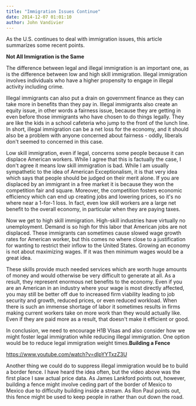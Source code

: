 ```yaml
---
title: "Immigration Issues Continue"
date: 2014-12-07 01:01:10
author: John Vandivier
---
```




As the U.S. continues to deal with immigration issues, this article summarizes some recent points.
<p style=\"text-align: center;\"><strong>Not All Immigration is the Same</strong></p>
<p style=\"text-align: left;\">The difference between legal and illegal immigration is an important one, as is the difference between low and high skill immigration. Illegal immigration involves individuals who have a higher propensity to engage in illegal activity including crime.</p>
<p style=\"text-align: left;\">Illegal immigrants can also put a drain on government finance as they can take more in benefits than they pay in. Illegal immigrants also create an equity issue, in other words a fairness issue, because they are getting in even before those immigrants who have chosen to do things legally. They are like the kids in a school cafeteria who jump to the front of the lunch line. In short, illegal immigration can be a net loss for the economy, and it should also be a problem with anyone concerned about fairness - oddly, liberals don't seemed to concerned in this case.</p>
<p style=\"text-align: left;\">Low skill immigration, even if legal, concerns some people because it can displace American workers. While I agree that this is factually the case, I don't agree it means low skill immigration is bad. While I am usually sympathetic to the idea of American Exceptionalism, it is that very idea which says that people should be judged on their merit alone. If you are displaced by an immigrant in a free market it is because they won the competition fair and square. Moreover, the competition fosters economic efficiency which can end up creating jobs and lowering prices, so it's no where near a 1-for-1 loss. In fact, even low skill workers are a large net benefit to the overall economy, in particular when they are paying taxes.</p>
<p style=\"text-align: left;\">Now we get to high skill immigration. High-skill industries have virtually no unemployment. Demand is so high for this labor that American jobs are not displaced. These immigrants can sometimes cause slowed wage growth rates for American worker, but this comes no where close to a justification for wanting to restrict their inflow to the United States. Growing an economy is not about maximizing wages. If it was then minimum wages would be a great idea.</p>
<p style=\"text-align: left;\">These skills provide much needed services which are worth huge amounts of money and would otherwise be very difficult to generate at all. As a result, they represent enormous net benefits to the economy. Even if you are an American in an industry where your wage is most directly affected, you may still be better off due to increased firm viability leading to job security and growth, reduced prices, or even reduced workload. When there is such an immense shortage of labor it sometimes results in firms making current workers take on more work than they would actually like. Even if they are paid more as a result, that doesn't make it efficient or good.</p>
In conclusion, we need to encourage H1B Visas and also consider how we might foster legal immigration while reducing illegal immigration. One option would be to reduce legal immigration weight times.<strong>Building a Fence</strong>

https://www.youtube.com/watch?v=dIpYYTxzZ3U

Another thing we could do to suppress illegal immigration would be to build a border fence. I have heard the idea often, but the video above was the first place I saw actual price data. As James Lankford points out, however, building a fence might involve ceding part of the border of Mexico to Mexico due to difficulty building inside a stream. As Ron Paul points out, this fence might be used to keep people in rather than out down the road.